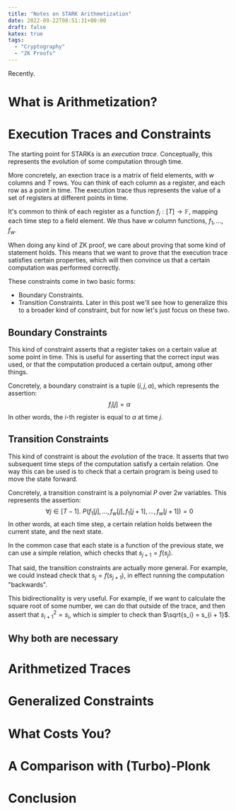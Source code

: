 ```yaml
---
title: "Notes on STARK Arithmetization"
date: 2022-09-22T08:51:31+00:00
draft: false
katex: true
tags:
  - "Cryptography"
  - "ZK Proofs"
---
```


Recently.

# What is Arithmetization?

# Execution Traces and Constraints

The starting point for STARKs is an *execution trace*.
Conceptually, this represents the evolution
of some computation through time.

More concretely, an exection trace is a matrix
of field elements, with $w$ columns and $T$ rows.
You can think of each column as a register,
and each row as a point in time.
The execution trace thus represents the value of
a set of registers at different points in time.

It's common to think of each register as
a function $f_i : [T] \to \mathbb{F}$, mapping
each time step to a field element.
We thus have $w$ column functions, $f_1, \ldots, f_w$.

When doing any kind of ZK proof, we care about
proving that some kind of statement holds.
This means that we want to prove that the execution
trace satisfies certain properties, which will
then convince us that a certain computation
was performed correctly.

These constraints come in two basic forms:
- Boundary Constraints.
- Transition Constraints.
Later in this post we'll see how to generalize
this to a broader kind of constraint, but for
now let's just focus on these two.

## Boundary Constraints

This kind of constraint asserts that a register
takes on a certain value at some point in time.
This is useful for asserting that the correct
input was used, or that the computation produced
a certain output, among other things.

Concretely, a boundary constraint is a tuple
$(i, j, \alpha)$, which represents the assertion:
$$
f_i[j] = \alpha
$$
In other words, the $i$-th register is equal
to $\alpha$ at time $j$.

## Transition Constraints

This kind of constraint is about the *evolution*
of the trace.
It asserts that two subsequent time steps of the
computation satisfy a certain relation.
One way this can be used is to check that a certain
program is being used to move the state forward.

Concretely, a transition constraint is
a polynomial $P$ over $2w$ variables.
This represents the assertion:
$$
\forall j \in [T - 1].\ P(f_1[j], \ldots, f_w[j], f_1[j + 1], \ldots, f_w[j + 1]) = 0
$$
In other words, at each time step, a certain relation
holds between the current state, and the next state.

In the common case that each state is a function
of the previous state, we can use a simple relation,
which checks that $s_{j + 1} = f(s_j)$.

That said, the transition constraints are actually
more general. For example, we could instead
check that $s_{j} = f(s_{j + 1})$, in effect
running the computation "backwards".

This bidirectionality is very useful.
For example, if we want to calculate the square root
of some number, we can do that outside of the trace,
and then assert that $s_{i + 1}^2 = s_i$,
which is simpler to check than $\sqrt{s_i} = s_{i + 1}$.

## Why both are necessary

# Arithmetized Traces

# Generalized Constraints

# What Costs You?

# A Comparison with (Turbo)-Plonk

# Conclusion
